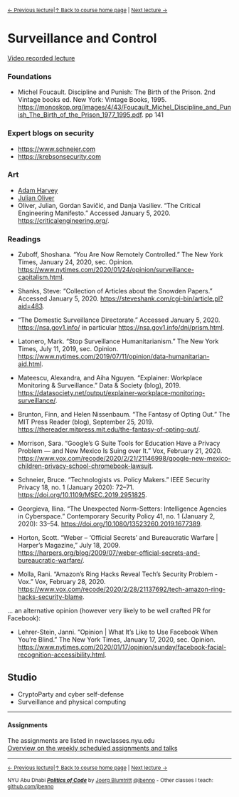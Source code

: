 <sup>[&larr; Previous lecture](/files/04.md)|[&uarr; Back to course home page](/README.md) | [Next lecture &rarr;](/files/06.md)</sup>  

# Surveillance and Control
[Video recorded lecture](https://stream.nyu.edu/media/Politics%20of%20Code%2005a/1_1ipai54k)

### Foundations
- Michel Foucault. Discipline and Punish: The Birth of the Prison. 2nd Vintage books ed. New York: Vintage Books, 1995. https://monoskop.org/images/4/43/Foucault_Michel_Discipline_and_Punish_The_Birth_of_the_Prison_1977_1995.pdf. pp 141


### Expert blogs on security
- https://www.schneier.com
- https://krebsonsecurity.com

### Art
- [Adam Harvey](https://ahprojects.com/)
- [Julian Oliver](https://julianoliver.com/)
- Oliver, Julian, Gordan Savičić, and Danja Vasiliev. “The Critical Engineering Manifesto.” Accessed January 5, 2020. https://criticalengineering.org/.

### Readings
- Zuboff, Shoshana. “You Are Now Remotely Controlled.” The New York Times, January 24, 2020, sec. Opinion. https://www.nytimes.com/2020/01/24/opinion/surveillance-capitalism.html.
- Shanks, Steve: “Collection of Articles about the Snowden Papers.” Accessed January 5, 2020. https://steveshank.com/cgi-bin/article.pl?aid=483.
- “The Domestic Surveillance Directorate.” Accessed January 5, 2020. https://nsa.gov1.info/ in particular https://nsa.gov1.info/dni/prism.html.
- Latonero, Mark. “Stop Surveillance Humanitarianism.” The New York Times, July 11, 2019, sec. Opinion. https://www.nytimes.com/2019/07/11/opinion/data-humanitarian-aid.html.
- Mateescu, Alexandra, and Aiha Nguyen. “Explainer: Workplace Monitoring & Surveillance.” Data & Society (blog), 2019. https://datasociety.net/output/explainer-workplace-monitoring-surveillance/.
- Brunton, Finn, and Helen Nissenbaum. “The Fantasy of Opting Out.” The MIT Press Reader (blog), September 25, 2019. https://thereader.mitpress.mit.edu/the-fantasy-of-opting-out/.  
- Morrison, Sara. “Google’s G Suite Tools for Education Have a Privacy Problem — and New Mexico Is Suing over It.” Vox, February 21, 2020. https://www.vox.com/recode/2020/2/21/21146998/google-new-mexico-children-privacy-school-chromebook-lawsuit.  

- Schneier, Bruce. “Technologists vs. Policy Makers.” IEEE Security Privacy 18, no. 1 (January 2020): 72–71. https://doi.org/10.1109/MSEC.2019.2951825.  

- Georgieva, Ilina. “The Unexpected Norm-Setters: Intelligence Agencies in Cyberspace.” Contemporary Security Policy 41, no. 1 (January 2, 2020): 33–54. https://doi.org/10.1080/13523260.2019.1677389.  
- Horton, Scott. “Weber – ‘Official Secrets’ and Bureaucratic Warfare | Harper’s Magazine,” July 18, 2009. https://harpers.org/blog/2009/07/weber-official-secrets-and-bureaucratic-warfare/.  
- Molla, Rani. “Amazon’s Ring Hacks Reveal Tech’s Security Problem - Vox.” Vox, February 28, 2020. https://www.vox.com/recode/2020/2/28/21137692/tech-amazon-ring-hacks-security-blame.  


... an alternative opinion (however very likely to be well crafted PR for Facebook):  
- Lehrer-Stein, Janni. “Opinion | What It’s Like to Use Facebook When You’re Blind.” The New York Times, January 17, 2020, sec. Opinion. https://www.nytimes.com/2020/01/17/opinion/sunday/facebook-facial-recognition-accessibility.html.

## Studio
- CryptoParty and cyber self-defense
- Surveillance and physical computing

***

#### Assignments
The assignments are listed in newclasses.nyu.edu  
[Overview on the weekly scheduled assignments and talks](https://docs.google.com/spreadsheets/d/15ZQVsHbdcMrUzVLIkae5IOQ4I0IY2HdLl63t61t5VSo/edit?usp=sharing)  


***
<sup>[&larr; Previous lecture](/files/04.md)|[&uarr; Back to course home page](/README.md) | [Next lecture &rarr;](/files/06.md)</sup>  
  
<sup>NYU Abu Dhabi ***[Politics of Code](/README.md)*** by [Joerg Blumtritt](https://jbenno.net) [@jbenno](https://twitter.com/jbenno) - Other classes I teach: [github.com/jbenno](https://github.com/jbenno/teaching/blob/master/README.md)</sup>

